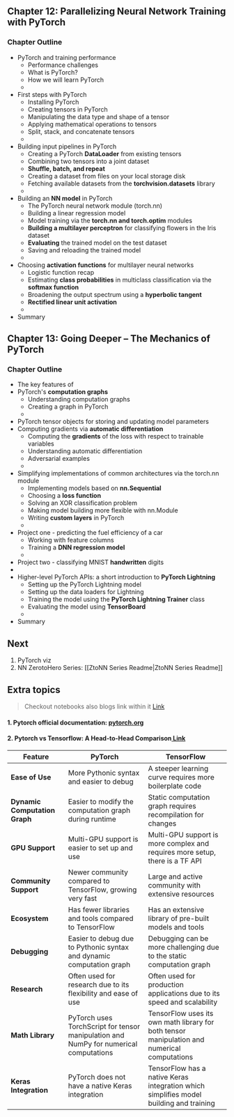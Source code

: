 
##  Chapter 12: Parallelizing Neural Network Training with PyTorch

### Chapter Outline
- PyTorch and training performance
  - Performance challenges
  - What is PyTorch?
  - How we will learn PyTorch
  - 
- First steps with PyTorch
  - Installing PyTorch
  - Creating tensors in PyTorch
  - Manipulating the data type and shape of a tensor
  - Applying mathematical operations to tensors
  - Split, stack, and concatenate tensors
  - 
- Building input pipelines in PyTorch
  - Creating a PyTorch **DataLoader** from existing tensors
  - Combining two tensors into a joint dataset
  - **Shuffle, batch, and repeat**
  - Creating a dataset from files on your local storage disk
  - Fetching available datasets from the **torchvision.datasets** library
  - 
- Building an **NN model** in PyTorch
  - The PyTorch neural network module (torch.nn)
  - Building a linear regression model
  - Model training via the **torch.nn and torch.optim** modules 
  - **Building a multilayer perceptron** for classifying flowers in the Iris dataset
  - **Evaluating** the trained model on the test dataset
  - Saving and reloading the trained model
  - 
- Choosing **activation functions** for multilayer neural networks
  - Logistic function recap
  - Estimating **class probabilities** in multiclass classification via the **softmax function**
  - Broadening the output spectrum using a **hyperbolic tangent**
  - **Rectified linear unit activation**
  - 
- Summary

##  Chapter 13: Going Deeper – The Mechanics of PyTorch

### Chapter Outline
- The key features of 
- PyTorch's **computation graphs**
  - Understanding computation graphs
  - Creating a graph in PyTorch
  - 
- PyTorch tensor objects for storing and updating model parameters
- Computing gradients via **automatic differentiation**
  - Computing the **gradients** of the loss with respect to trainable variables
  - Understanding automatic differentiation
  - Adversarial examples
  - 
- Simplifying implementations of common architectures via the torch.nn module
  - Implementing models based on **nn.Sequential**
  - Choosing a **loss function**
  - Solving an XOR classification problem
  - Making model building more flexible with nn.Module
  - Writing **custom layers** in PyTorch
  - 
- Project one - predicting the fuel efficiency of a car
  - Working with feature columns
  - Training a **DNN regression model**
  - 
- Project two - classifying MNIST **handwritten** digits
- 
- Higher-level PyTorch APIs: a short introduction to **PyTorch Lightning**
  - Setting up the PyTorch Lightning model
  - Setting up the data loaders for Lightning
  - Training the model using the **PyTorch Lightning Trainer** class
  - Evaluating the model using **TensorBoard**
  - 
- Summary

## Next
1. PyTorch viz
2. NN ZerotoHero Series:  [[ZtoNN Series Readme|ZtoNN Series Readme]]
## Extra topics

> Checkout notebooks also blogs link within it
> [Link](https://github.com/rasbt/machine-learning-book//blob/376cc179b3d91994ffdf2584151b19ca44358a42/ch12) 


#### 1. Pytorch official documentation: [pytorch.org](https://pytorch.org/docs/stable/index.html)
#### 2. Pytorch vs Tensorflow: A Head-to-Head Comparison[ Link](https://viso.ai/deep-learning/pytorch-vs-tensorflow/#:~:text=PyTorch%20allows%20quicker%20prototyping%20than,have%20to%20start%20from%20scratch.)

|Feature|PyTorch|TensorFlow|
|---|---|---|
|**Ease of Use**|More Pythonic syntax and easier to debug|A steeper learning curve requires more boilerplate code|
|**Dynamic Computation Graph**|Easier to modify the computation graph during runtime|Static computation graph requires recompilation for changes|
|**GPU Support**|Multi-GPU support is easier to set up and use|Multi-GPU support is more complex and requires more setup, there is a TF API|
|**Community Support**|Newer community compared to TensorFlow, growing very fast|Large and active community with extensive resources|
|**Ecosystem**|Has fewer libraries and tools compared to TensorFlow|Has an extensive library of pre-built models and tools|
|**Debugging**|Easier to debug due to Pythonic syntax and dynamic computation graph|Debugging can be more challenging due to the static computation graph|
|**Research**|Often used for research due to its flexibility and ease of use|Often used for production applications due to its speed and scalability|
|**Math Library**|PyTorch uses TorchScript for tensor manipulation and NumPy for numerical computations|TensorFlow uses its own math library for both tensor manipulation and numerical computations|
|**Keras Integration**|PyTorch does not have a native Keras integration|TensorFlow has a native Keras integration which simplifies model building and training|
